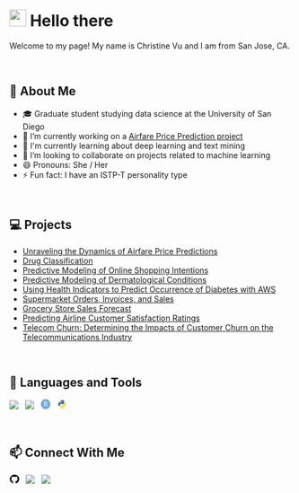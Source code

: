 # <img src="https://raw.githubusercontent.com/MartinHeinz/MartinHeinz/master/wave.gif" width="30px" height="30px" /> Hello there
Welcome to my page! My name is Christine Vu and I am from San Jose, CA.

&nbsp;

## :book: About Me
- 🎓 Graduate student studying data science at the University of San Diego
- 🔭 I’m currently working on a [Airfare Price Prediction project](https://github.com/VSbr22/Capstone)
- 🌱 I'm currently learning about deep learning and text mining
- 👯 I’m looking to collaborate on projects related to machine learning
- 😄 Pronouns: She / Her
- ⚡ Fun fact: I have an ISTP-T personality type

&nbsp;

## 💻 Projects
- [Unraveling the Dynamics of Airfare Price Predictions]()
- [Drug Classification](https://github.com/christinevu510/Drug-Classification)
- [Predictive Modeling of Online Shopping Intentions](https://github.com/christinevu510/Predictive-Modeling-of-Online-Shopping-Intentions)
- [Predictive Modeling of Dermatological Conditions](https://github.com/christinevu510/dermatology-project)
- [Using Health Indicators to Predict Occurrence of Diabetes with AWS](https://github.com/christinevu510/Predict-Diabetes-Cloud)
- [Supermarket Orders, Invoices, and Sales](https://github.com/christinevu510/Supermarket-Orders-Invoices-and-Sales)
- [Grocery Store Sales Forecast](https://github.com/christinevu510/Grocery-Store-Forecast)
- [Predicting Airline Customer Satisfaction Ratings](https://github.com/christinevu510/Predicting-Airline-Customer-Satisfaction-Ratings)
- [Telecom Churn: Determining the Impacts of Customer Churn on the Telecommunications Industry](https://github.com/christinevu510/Telecom-Churn)

&nbsp;

## 🔧 Languages and Tools <br />
<img src="https://cdn.jsdelivr.net/gh/devicons/devicon/icons/vscode/vscode-original.svg" width="3.5%"/> &nbsp;
<img src="https://cdn.jsdelivr.net/gh/devicons/devicon/icons/mysql/mysql-original.svg" width="3.5%"/> &nbsp;
<img src="https://raw.githubusercontent.com/devicons/devicon/1119b9f84c0290e0f0b38982099a2bd027a48bf1/icons/rstudio/rstudio-original.svg" width="3.5%"/> &nbsp;
<img src="https://github.com/devicons/devicon/blob/v2.15.1/icons/python/python-original.svg" width="3.5%"/> &nbsp;

&nbsp;

## 📫 Connect With Me
[<img src="https://github.com/devicons/devicon/blob/v2.15.1/icons/github/github-original.svg" width="3.5%"/>](https://github.com/christinevu510) &nbsp;
[<img src="https://img.icons8.com/color/48/000000/linkedin.png" width="3.5%"/>](https://www.linkedin.com/in/christine-vu-41656517a/)  &nbsp;
<a href="mailto:christinevu510@gmail.com"> <img src="https://img.icons8.com/fluent/48/000000/gmail.png" width="3.5%"/>
